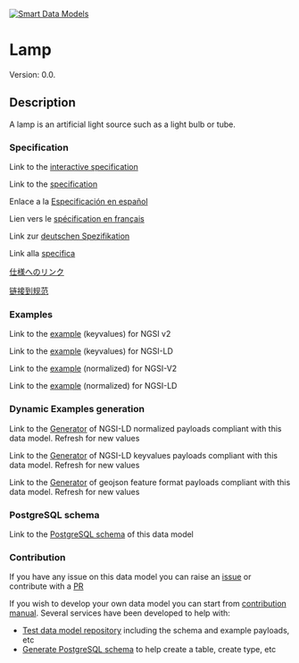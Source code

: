 [![Smart Data Models](https://smartdatamodels.org/wp-content/uploads/2022/01/SmartDataModels_logo.png "Logo")](https://smartdatamodels.org)
# Lamp
Version: 0.0.

## Description 

A lamp is an artificial light source such as a light bulb or tube.
### Specification

Link to the [interactive specification](https://swagger.lab.fiware.org/?url=https://smart-data-models.github.io/dataModel.S4BLDG/Lamp/swagger.yaml)

Link to the [specification](https://github.com/smart-data-models/dataModel.S4BLDG/blob/master/Lamp/doc/spec.md)

Enlace a la [Especificación en español](https://github.com/smart-data-models/dataModel.S4BLDG/blob/master/Lamp/doc/spec_ES.md)

Lien vers le [spécification en français](https://github.com/smart-data-models/dataModel.S4BLDG/blob/master/Lamp/doc/spec_FR.md)

Link zur [deutschen Spezifikation](https://github.com/smart-data-models/dataModel.S4BLDG/blob/master/Lamp/doc/spec_DE.md)

Link alla [specifica](https://github.com/smart-data-models/dataModel.S4BLDG/blob/master/Lamp/doc/spec_IT.md)

[仕様へのリンク](https://github.com/smart-data-models/dataModel.S4BLDG/blob/master/Lamp/doc/spec_JA.md)

[链接到规范](https://github.com/smart-data-models/dataModel.S4BLDG/blob/master/Lamp/doc/spec_ZH.md)
### Examples

Link to the [example](https://smart-data-models.github.io/dataModel.S4BLDG/Lamp/examples/example.json) (keyvalues) for NGSI v2

Link to the [example](https://smart-data-models.github.io/dataModel.S4BLDG/Lamp/examples/example.jsonld) (keyvalues) for NGSI-LD

Link to the [example](https://smart-data-models.github.io/dataModel.S4BLDG/Lamp/examples/example-normalized.json) (normalized) for NGSI-V2

Link to the [example](https://smart-data-models.github.io/dataModel.S4BLDG/Lamp/examples/example-normalized.jsonld) (normalized) for NGSI-LD
### Dynamic Examples generation

Link to the [Generator](https://smartdatamodels.org/extra/ngsi-ld_generator.php?schemaUrl=https://raw.githubusercontent.com/smart-data-models/dataModel.S4BLDG/master/Lamp/schema.json&email=info@smartdatamodels.org) of NGSI-LD normalized payloads compliant with this data model. Refresh for new values

Link to the [Generator](https://smartdatamodels.org/extra/ngsi-ld_generator_keyvalues.php?schemaUrl=https://raw.githubusercontent.com/smart-data-models/dataModel.S4BLDG/master/Lamp/schema.json&email=info@smartdatamodels.org) of NGSI-LD keyvalues payloads compliant with this data model. Refresh for new values

Link to the [Generator](https://smartdatamodels.org/extra/geojson_features_generator.php?schemaUrl=https://raw.githubusercontent.com/smart-data-models/dataModel.S4BLDG/master/Lamp/schema.json&email=info@smartdatamodels.org) of geojson feature format payloads compliant with this data model. Refresh for new values
### PostgreSQL schema

Link to the [PostgreSQL schema](https://github.com/smart-data-models/dataModel.S4BLDG/blob/master/Lamp/schema.sql) of this data model
### Contribution

 If you have any issue on this data model you can raise an [issue](https://github.com/smart-data-models/dataModel.S4BLDG/issues)  or contribute with a [PR](https://github.com/smart-data-models/dataModel.S4BLDG/pulls)

 If you wish to develop your own data model you can start from [contribution manual](https://bit.ly/contribution_manual). Several services have been developed to help with: 
 - [Test data model repository](https://smartdatamodels.org/index.php/data-models-contribution-api/) including the schema and example payloads, etc
 - [Generate PostgreSQL schema](https://smartdatamodels.org/index.php/sql-service/) to help create a table, create type, etc